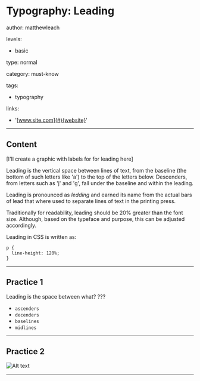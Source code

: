# Typography: Leading
author: matthewleach

levels:
- basic

type: normal

category: must-know

tags:
- typography

links:
- '[www.site.com](#){website}'

---
## Content

[I'll create a graphic with labels for for leading here]

Leading is the vertical space between lines of text, from the baseline (the bottom of such letters like 'a') to the top of the letters below. Descenders, from letters such as 'j' and 'g', fall under the baseline and within the leading. 

Leading is pronounced as *ledding* and earned its name from the actual bars of lead that where used to separate lines of text in the printing press. 

Traditionally for readability, leading should be 20% greater than the font size.  Although, based on the typeface and purpose, this can be adjusted accordingly. 

Leading in CSS is written as:

```
p {
  line-height: 120%;
}
```

---
## Practice 1

Leading is the space between what? ???

- `ascenders`
- `decenders`
- `baselines`
- `midlines`

---
## Practice 2

![Alt text](https://i.imgsafe.org/87/87c983a874.png)

---
